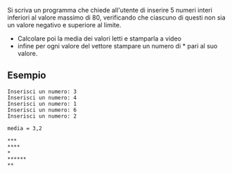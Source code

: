 Si scriva un programma che chiede all'utente di inserire 5 numeri interi inferiori al valore massimo di 80, verificando che ciascuno di questi non sia un valore negativo e superiore al limite. 

- Calcolare poi la media dei valori letti e stamparla a video
- infine per ogni valore del vettore stampare un numero di * pari al suo valore. 

## Esempio

```plaintext
Inserisci un numero: 3
Inserisci un numero: 4
Inserisci un numero: 1
Inserisci un numero: 6
Inserisci un numero: 2

media = 3,2

***  
**** 
* 
****** 
** 
```
